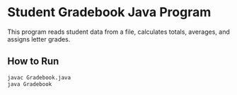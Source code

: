# Student Gradebook Java Program

This program reads student data from a file, calculates totals, averages, and assigns letter grades.

## How to Run

```bash
javac Gradebook.java
java Gradebook
